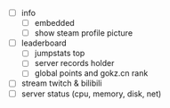 - [ ] info
  - [ ] embedded
  - [ ] show steam profile picture
- [ ] leaderboard
  - [ ] jumpstats top
  - [ ] server records holder
  - [ ] global points and gokz.cn rank 
- [ ] stream twitch & bilibili
- [ ] server status (cpu, memory, disk, net)